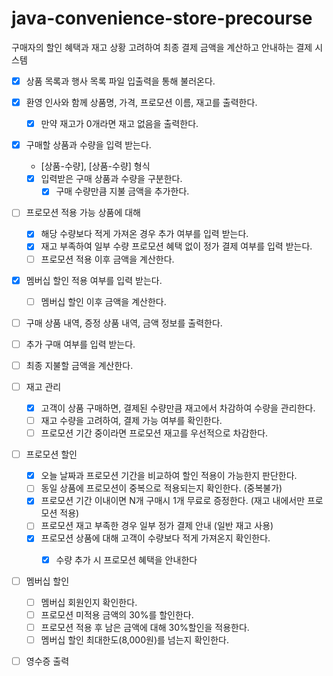 # java-convenience-store-precourse

구매자의 할인 혜택과 재고 상황 고려하여 최종 결제 금액을 계산하고 안내하는 결제 시스템

- [x] 상품 목록과 행사 목록 파일 입출력을 통해 불러온다.

- [x] 환영 인사와 함께 상품명, 가격, 프로모션 이름, 재고를 출력한다.
    - [x] 만약 재고가 0개라면 재고 없음을 출력한다.
- [x] 구매할 상품과 수량을 입력 받는다.
    - [상품-수량], [상품-수량] 형식
    - [x] 입력받은 구매 상품과 수량을 구분한다.
        - [x] 구매 수량만큼 지불 금액을 추가한다.
- [ ] 프로모션 적용 가능 상품에 대해
    - [x] 해당 수량보다 적게 가져온 경우 추가 여부를 입력 받는다.
    - [x] 재고 부족하여 일부 수량 프로모션 혜택 없이 정가 결제 여부를 입력 받는다.
    - [ ] 프로모션 적용 이후 금액을 계산한다.
- [x] 멤버십 할인 적용 여부를 입력 받는다.
    - [ ] 멤버십 할인 이후 금액을 계산한다.

- [ ] 구매 상품 내역, 증정 상품 내역, 금액 정보를 출력한다.

- [ ] 추가 구매 여부를 입력 받는다.
- [ ] 최종 지불할 금액을 계산한다.

- [ ] 재고 관리
    - [x] 고객이 상품 구매하면, 결제된 수량만큼 재고에서 차감하여 수량을 관리한다.
    - [ ] 재고 수량을 고려하여, 결제 가능 여부를 확인한다.
    - [ ] 프로모션 기간 중이라면 프로모션 재고를 우선적으로 차감한다.

- [ ] 프로모션 할인
    - [x] 오늘 날짜과 프로모션 기간을 비교하여 할인 적용이 가능한지 판단한다.
    - [ ] 동일 상품에 프로모션이 중복으로 적용되는지 확인한다. (중복불가)
    - [x] 프로모션 기간 이내이면 N개 구매시 1개 무료로 증정한다. (재고 내에서만 프로모션 적용)
    - [ ] 프로모션 재고 부족한 경우 일부 정가 결제 안내 (일반 재고 사용)
    - [x] 프로모션 상품에 대해 고객이 수량보다 적게 가져온지 확인한다.
        - [x] 수량 추가 시 프로모션 혜택을 안내한다


- [ ] 멤버십 할인
    - [ ] 멤버십 회원인지 확인한다.
    - [ ] 프로모션 미적용 금액의 30%를 할인한다.
    - [ ] 프로모션 적용 후 남은 금액에 대해 30%할인을 적용한다.
    - [ ] 멤버십 할인 최대한도(8,000원)를 넘는지 확인한다.

- [ ] 영수증 출력 